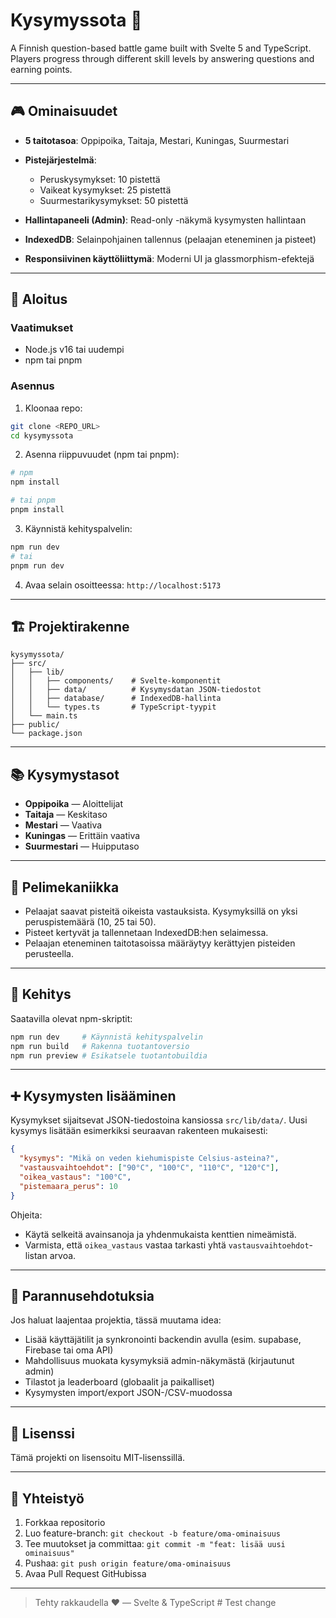 # Kysymyssota 🎯

A Finnish question-based battle game built with Svelte 5 and TypeScript. Players progress through different skill levels by answering questions and earning points.

---

## 🎮 Ominaisuudet

* **5 taitotasoa**: Oppipoika, Taitaja, Mestari, Kuningas, Suurmestari
* **Pistejärjestelmä**:

  * Peruskysymykset: 10 pistettä
  * Vaikeat kysymykset: 25 pistettä
  * Suurmestarikysymykset: 50 pistettä
* **Hallintapaneeli (Admin)**: Read-only -näkymä kysymysten hallintaan
* **IndexedDB**: Selainpohjainen tallennus (pelaajan eteneminen ja pisteet)
* **Responsiivinen käyttöliittymä**: Moderni UI ja glassmorphism-efektejä

---

## 🚀 Aloitus

### Vaatimukset

* Node.js v16 tai uudempi
* npm tai pnpm

### Asennus

1. Kloonaa repo:

```bash
git clone <REPO_URL>
cd kysymyssota
```

2. Asenna riippuvuudet (npm tai pnpm):

```bash
# npm
npm install

# tai pnpm
pnpm install
```

3. Käynnistä kehityspalvelin:

```bash
npm run dev
# tai
pnpm run dev
```

4. Avaa selain osoitteessa: `http://localhost:5173`

---

## 🏗️ Projektirakenne

```
kysymyssota/
├── src/
│   ├── lib/
│   │   ├── components/    # Svelte-komponentit
│   │   ├── data/          # Kysymysdatan JSON-tiedostot
│   │   ├── database/      # IndexedDB-hallinta
│   │   └── types.ts       # TypeScript-tyypit
│   └── main.ts
├── public/
└── package.json
```

---

## 📚 Kysymystasot

* **Oppipoika** — Aloittelijat
* **Taitaja** — Keskitaso
* **Mestari** — Vaativa
* **Kuningas** — Erittäin vaativa
* **Suurmestari** — Huipputaso

---

## 🎯 Pelimekaniikka

* Pelaajat saavat pisteitä oikeista vastauksista. Kysymyksillä on yksi peruspistemäärä (10, 25 tai 50).
* Pisteet kertyvät ja tallennetaan IndexedDB\:hen selaimessa.
* Pelaajan eteneminen taitotasoissa määräytyy kerättyjen pisteiden perusteella.

---

## 🔧 Kehitys

Saatavilla olevat npm-skriptit:

```bash
npm run dev     # Käynnistä kehityspalvelin
npm run build   # Rakenna tuotantoversio
npm run preview # Esikatsele tuotantobuildia
```

---

## ➕ Kysymysten lisääminen

Kysymykset sijaitsevat JSON-tiedostoina kansiossa `src/lib/data/`. Uusi kysymys lisätään esimerkiksi seuraavan rakenteen mukaisesti:

```json
{
  "kysymys": "Mikä on veden kiehumispiste Celsius-asteina?",
  "vastausvaihtoehdot": ["90°C", "100°C", "110°C", "120°C"],
  "oikea_vastaus": "100°C",
  "pistemaara_perus": 10
}
```

Ohjeita:

* Käytä selkeitä avainsanoja ja yhdenmukaista kenttien nimeämistä.
* Varmista, että `oikea_vastaus` vastaa tarkasti yhtä `vastausvaihtoehdot`-listan arvoa.

---

## 🧩 Parannusehdotuksia

Jos haluat laajentaa projektia, tässä muutama idea:

* Lisää käyttäjätilit ja synkronointi backendin avulla (esim. supabase, Firebase tai oma API)
* Mahdollisuus muokata kysymyksiä admin-näkymästä (kirjautunut admin)
* Tilastot ja leaderboard (globaalit ja paikalliset)
* Kysymysten import/export JSON-/CSV-muodossa

---

## 📝 Lisenssi

Tämä projekti on lisensoitu MIT-lisenssillä.

---

## 🤝 Yhteistyö

1. Forkkaa repositorio
2. Luo feature-branch: `git checkout -b feature/oma-ominaisuus`
3. Tee muutokset ja committaa: `git commit -m "feat: lisää uusi ominaisuus"`
4. Pushaa: `git push origin feature/oma-ominaisuus`
5. Avaa Pull Request GitHubissa

---

> Tehty rakkaudella ❤️ — Svelte & TypeScript
#   T e s t   c h a n g e  
 